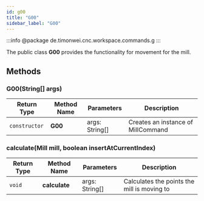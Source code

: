 ```yaml
---
id: g00
title: "G00"
sidebar_label: "G00"
---
```


:::info
@package de.timonwei.cnc.workspace.commands.g
:::

The public class **G00** provides the functionality for movement for the mill.

## Methods

### G00(String[] args)
| Return Type   | Method Name   | Parameters  | Description    |
| ------------- | ------------- | ----------- | -------------- |
| `constructor`       | **G00**      |      args: String[]     | Creates an instance of MillCommand |

### calculate(Mill mill, boolean insertAtCurrentIndex)
| Return Type   | Method Name   | Parameters  | Description    |
| ------------- | ------------- | ----------- | -------------- |
| `void`       | **calculate**      |      args: String[]     | Calculates the points the mill is moving to |